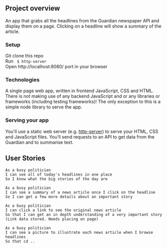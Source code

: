 ## Project overview

An app that grabs all the headlines from the Guardian newspaper API and display them on a page.  Clicking on a headline will show a summary of the article.

### Setup
Git clone this repo<br>
Run ``` $ http-server```<br>
Open http://localhost:8080/ port in your browser

### Technologies

A single page web app, written in frontend JavaScript, CSS and HTML. There is not making use of any backend JavaScript and or any libraries or frameworks (including testing frameworks)! The only exception to this is a simple node library to serve the app.

### Serving your app

You'll use a static web server (e.g. [http-server](https://www.npmjs.com/package/http-server)) to serve your HTML, CSS and JavaScript files.  You'll send requests to an API to get data from the Guardian and to summarise text.

## User Stories

```
As a busy politician
I can see all of today's headlines in one place
So I know what the big stories of the day are
```

```
As a busy politician
I can see a summary of a news article once I click on the headline
So I can get a few more details about an important story
```

```
As a busy politician
I can click a link to see the original news article
So that I can get an in depth understanding of a very important story
(Link data stored. Needs placing on page)
```

```
As a busy politician
I can see a picture to illustrate each news article when I browse headlines
So that cd ..
